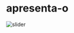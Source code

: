 # apresenta-o
![slider](https://user-images.githubusercontent.com/82913577/182379707-f386493a-1176-43dd-9c78-e285095872ba.png)
